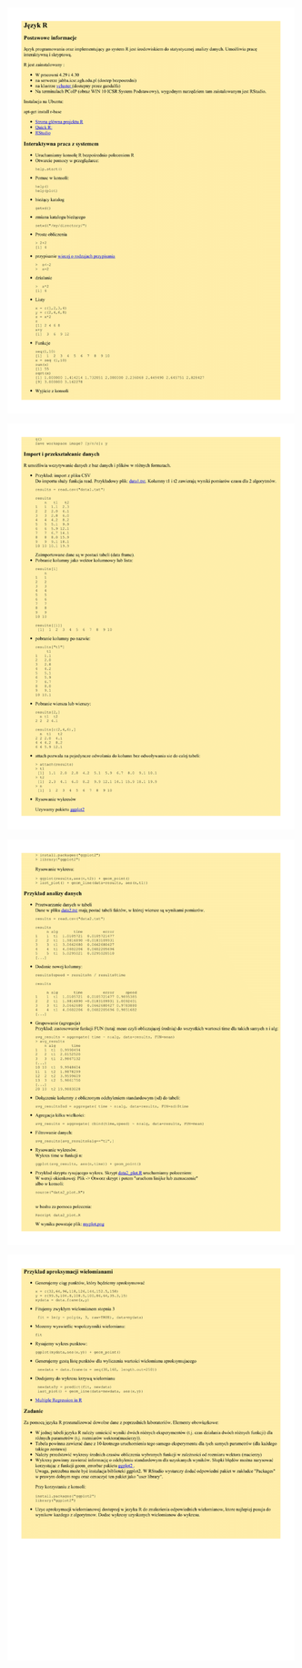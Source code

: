 ![alt_text](https://raw.githubusercontent.com/jakubowiczish/mownit/master/laboratory05/ancillary_materials/MOwNiT/MOwNiT-1.png)

![alt_text](https://raw.githubusercontent.com/jakubowiczish/mownit/master/laboratory05/ancillary_materials/MOwNiT/MOwNiT-2.png)

![alt_text](https://raw.githubusercontent.com/jakubowiczish/mownit/master/laboratory05/ancillary_materials/MOwNiT/MOwNiT-3.png)

![alt_text](https://raw.githubusercontent.com/jakubowiczish/mownit/master/laboratory05/ancillary_materials/MOwNiT/MOwNiT-4.png)